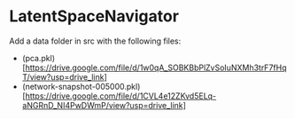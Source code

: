 # LatentSpaceNavigator

Add a data folder in src with the following files:
- (pca.pkl)[https://drive.google.com/file/d/1w0qA_SOBKBbPlZvSoIuNXMh3trF7fHqT/view?usp=drive_link]
- (network-snapshot-005000.pkl)[https://drive.google.com/file/d/1CVL4e12ZKvd5ELq-aNGRnD_NI4PwDWmP/view?usp=drive_link]
